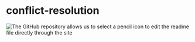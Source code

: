 # conflict-resolution

   ![The GitHub repository allows us to select a pencil icon to edit the readme file directly through the site](./Images/05-github-editbtn.png)
